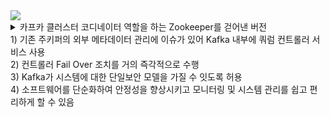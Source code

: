 <img src="https://capsule-render.vercel.app/api?type=Waving&color=auto&height=300&section=header&text=Kafka3.6.1(Kraft%20Using)&fontSize=50" />

<details>
<summary>
  카프카 클러스터 코디네이터 역할을 하는 Zookeeper를 걷어낸 버전
</summary>
  
</details>
<div>1) 기존 주키퍼의 외부 메타데이터 관리에 이슈가 있어 Kafka 내부에 쿼럼 컨트롤러 서비스 사용</div>
<div>2) 컨트롤러 Fail Over 조치를 거의 즉각적으로 수행</div>
<div>3) Kafka가 시스템에 대한 단일보안 모델을 가질 수 잇도록 허용</div>
<div>4) 소프트웨어를 단순화하여 안정성을 향상시키고 모니터링 및 시스템 관리를 쉽고 편리하게 할 수 있음</div>
  
  
  
